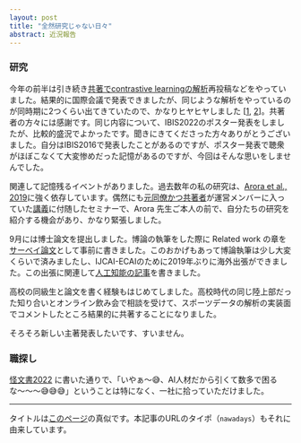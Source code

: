 ```yaml
---
layout: post
title: "全然研究じゃない日々"
abstract: 近況報告
---
```


### 研究

今年の前半は引き続き[共著でcontrastive learningの解析](https://proceedings.mlr.press/v162/bao22e.html)再投稿などをやっていました。結果的に国際会議で発表できましたが、同じような解析をやっているのが同時期に2つくらい出てきていたので、かなりヒヤヒヤしました [[1](https://openreview.net/forum?id=ECvgmYVyeUz), [2](https://proceedings.mlr.press/v162/awasthi22b.html)]。共著者の方々には感謝です。同じ内容について、IBIS2022のポスター発表をしましたが、比較的盛況でよかったです。聞きにきてくださった方々ありがとうございました。自分はIBIS2016で発表したことがあるのですが、ポスター発表で聴衆がほぼこなくて大変惨めだった記憶があるのですが、今回はそんな思いをしませんでした。

関連して記憶残るイベントがありました。過去数年の私の研究は、[Arora et al., 2019](https://arxiv.org/abs/1902.09229)に強く依存しています。偶然にも[元同僚かつ共著者](https://hermite.jp/)が運営メンバーに入っていた[講義](https://groups.oist.jp/mlds/event/lecture-quest-mathematical-understanding-artificial-intelligence-professor-sanjeev-arora)に付随したセミナーで、Arora 先生ご本人の前で、自分たちの研究を紹介する機会があり、かなり緊張しました。

9月には博士論文を提出しました。博論の執筆をした際に Related work の章を[サーベイ論文](https://arxiv.org/abs/2204.08226)として事前に書きました。このおかげもあって博論執筆は少し大変くらいで済みましたし、IJCAI-ECAIのために2019年ぶりに海外出張ができました。この出張に関連して[人工知能の記事](https://www.jstage.jst.go.jp/article/jjsai/37/6/37_882/_article/-char/ja/)を書きました。

高校の同級生と論文を書く経験もはじめてしました。高校時代の同じ陸上部だった知り合いとオンライン飲み会で相談を受けて、スポーツデータの解析の実装面でコメントしたところ結果的に共著することになりました。

そろそろ新しい主著発表したいです、すいません。

### 職探し

[怪文書2022](nzw0301.github.io/2022/04/finding-job) に書いた通りで、「いやぁ〜😅、AI人材だから引くて数多で困るな〜〜〜😅😅😅」ということは特になく、一社に拾っていただけました。

---

タイトルは[このページ](https://www.ne.jp/asahi/beat/non/mori/myst/nawadays.html)の真似です。本記事のURLのタイポ（`nawadays`）もそれに由来しています。
